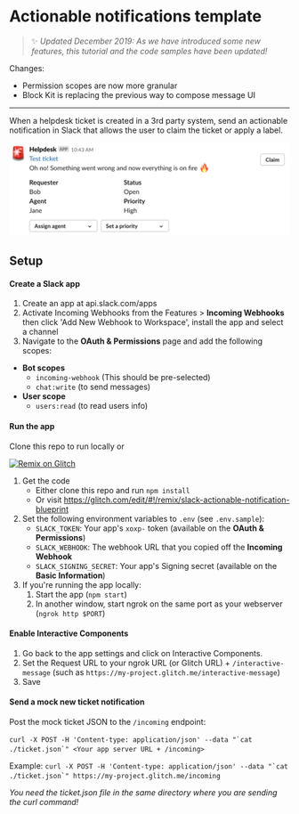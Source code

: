 # Actionable notifications template

> :sparkles: *Updated December 2019: As we have introduced some new features, this tutorial and the code samples have been updated!*

Changes:
  * Permission scopes are now more granular 
  * Block Kit is replacing the previous way to compose message UI

---

When a helpdesk ticket is created in a 3rd party system, send an actionable notification in Slack that allows the user to claim the ticket or apply a label.

![Screenshot of template application](https://raw.githubusercontent.com/slackapi/template-actionable-notifications/master/screenshot.png)

## Setup

#### Create a Slack app

1. Create an app at api.slack.com/apps
1. Activate Incoming Webhooks from the Features > **Incoming Webhooks** then click 'Add New Webhook to Workspace', install the app and select a channel
1. Navigate to the **OAuth & Permissions** page and add the following scopes:
  * **Bot scopes**
    * `incoming-webhook` (This should be pre-selected)
    * `chat:write` (to send messages)
  * **User scope** 
    * `users:read` (to read users info)
  

#### Run the app

Clone this repo to run locally or 

[![Remix on Glitch](https://cdn.glitch.com/2703baf2-b643-4da7-ab91-7ee2a2d00b5b%2Fremix-button.svg)](https://glitch.com/edit/#!/remix/slack-actionable-notification-blueprint)

1. Get the code
    * Either clone this repo and run `npm install`
    * Or visit https://glitch.com/edit/#!/remix/slack-actionable-notification-blueprint
1. Set the following environment variables to `.env` (see `.env.sample`):
    * `SLACK_TOKEN`: Your app's `xoxp-` token (available on the **OAuth & Permissions**)
    * `SLACK_WEBHOOK`: The webhook URL that you copied off the **Incoming Webhook**
    * `SLACK_SIGNING_SECRET`: Your app's Signing secret (available on the **Basic Information**)
1. If you're running the app locally:
    1. Start the app (`npm start`)
    1. In another window, start ngrok on the same port as your webserver (`ngrok http $PORT`)

#### Enable Interactive Components
1. Go back to the app settings and click on Interactive Components.
1. Set the Request URL to your ngrok URL (or Glitch URL) + `/interactive-message` (such as `https://my-project.glitch.me/interactive-message`)
1. Save

#### Send a mock new ticket notification

Post the mock ticket JSON to the `/incoming` endpoint:

``curl -X POST -H 'Content-type: application/json' --data "`cat ./ticket.json`" <Your app server URL + /incoming>``

Example:
``curl -X POST -H 'Content-type: application/json' --data "`cat ./ticket.json`" https://my-project.glitch.me/incoming``

*You need the ticket.json file in the same directory where you are sending the curl command!*
